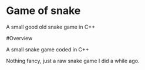 # Game of snake
A small good old snake game in C++

#Overview

A small snake game coded in C++ 

Nothing fancy, just a raw snake game I did a while ago.
